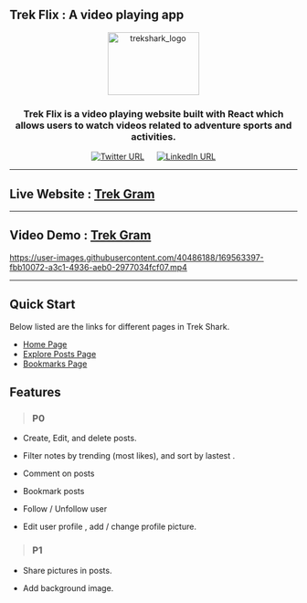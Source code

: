 ## Trek Flix : A video playing app 

<div align="center">
  <img alt="trekshark_logo" src="./src/assets/images/logo/logo.svg" height="110px" width="160px" />
  <h3>Trek Flix is a video playing website built with React which allows users to watch videos related to adventure sports and activities.</h3>

[![Twitter URL](https://img.shields.io/twitter/url/https/twitter.com/abhi__tanwar.svg?style=social&label=Follow%20%40abhi__tanwar)](https://twitter.com/abhi__tanwar)
&emsp;
[![LinkedIn URL](https://img.shields.io/badge/LinkedIn-0077B5?style=social&logo=linkedin&logoColor=blue&label=Follow%20%40abhishek)](https://www.linkedin.com/in/abhishek-tanwar-954a6b169/)

</div>

---

## Live Website : [Trek Gram](https://trekgram.netlify.app/)

---

## Video Demo : [Trek Gram](https://trekgram.netlify.app/)

https://user-images.githubusercontent.com/40486188/169563397-fbb10072-a3c1-4936-aeb0-2977034fcf07.mp4

---

## Quick Start

Below listed are the links for different pages in Trek Shark.

- [Home Page](https://trekgram.netlify.app/)
- [Explore Posts Page](https://trekgram.netlify.app/explore)
- [Bookmarks Page](https://trekgram.netlify.app/bookmarks)

## Features

>### P0
- Create, Edit, and delete posts.


- Filter notes by trending (most likes), and sort by lastest .

- Comment on posts

- Bookmark posts

- Follow / Unfollow user

- Edit user profile , add / change profile picture.

>### P1

- Share pictures in posts. 

- Add background image.
